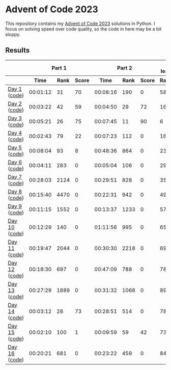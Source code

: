 # Advent of Code 2023

This repository contains my [Advent of Code 2023](https://adventofcode.com/2023) solutions in Python. I focus on solving speed over code quality, so the code in here may be a bit sloppy.

## Results

<!-- This table is generated by scripts/readme.py, do not update it manually -->
<!-- results-start -->
<table>
    <thead>
        <tr>
            <th></th>
            <th colspan="3">Part 1</th>
            <th colspan="3">Part 2</th>
            <th colspan="2">Overall leaderboard</th>
        </tr>
        <tr>
            <th></th>
            <th>Time</th>
            <th>Rank</th>
            <th>Score</th>
            <th>Time</th>
            <th>Rank</th>
            <th>Score</th>
            <th>Rank</th>
            <th>Score</th>
        </tr>
    </thead>
    <tbody>
        <tr>
            <td>
                <a href="https://adventofcode.com/2023/day/1">Day 1</a>
                (<a href="https://github.com/jmerle/advent-of-code-2023/tree/master/src/day01">code</a>)
            </td>
            <td>00:01:12</td>
            <td>31</td>
            <td>70</td>
            <td>00:08:16</td>
            <td>190</td>
            <td>0</td>
            <td>58</td>
            <td>70</td>
        </tr>
        <tr>
            <td>
                <a href="https://adventofcode.com/2023/day/2">Day 2</a>
                (<a href="https://github.com/jmerle/advent-of-code-2023/tree/master/src/day02">code</a>)
            </td>
            <td>00:03:22</td>
            <td>42</td>
            <td>59</td>
            <td>00:04:50</td>
            <td>29</td>
            <td>72</td>
            <td>16</td>
            <td>201</td>
        </tr>
        <tr>
            <td>
                <a href="https://adventofcode.com/2023/day/3">Day 3</a>
                (<a href="https://github.com/jmerle/advent-of-code-2023/tree/master/src/day03">code</a>)
            </td>
            <td>00:05:21</td>
            <td>26</td>
            <td>75</td>
            <td>00:07:45</td>
            <td>11</td>
            <td>90</td>
            <td>6</td>
            <td>366</td>
        </tr>
        <tr>
            <td>
                <a href="https://adventofcode.com/2023/day/4">Day 4</a>
                (<a href="https://github.com/jmerle/advent-of-code-2023/tree/master/src/day04">code</a>)
            </td>
            <td>00:02:43</td>
            <td>79</td>
            <td>22</td>
            <td>00:07:23</td>
            <td>112</td>
            <td>0</td>
            <td>16</td>
            <td>388</td>
        </tr>
        <tr>
            <td>
                <a href="https://adventofcode.com/2023/day/5">Day 5</a>
                (<a href="https://github.com/jmerle/advent-of-code-2023/tree/master/src/day05">code</a>)
            </td>
            <td>00:08:04</td>
            <td>93</td>
            <td>8</td>
            <td>00:48:36</td>
            <td>864</td>
            <td>0</td>
            <td>23</td>
            <td>396</td>
        </tr>
        <tr>
            <td>
                <a href="https://adventofcode.com/2023/day/6">Day 6</a>
                (<a href="https://github.com/jmerle/advent-of-code-2023/tree/master/src/day06">code</a>)
            </td>
            <td>00:04:11</td>
            <td>283</td>
            <td>0</td>
            <td>00:05:04</td>
            <td>106</td>
            <td>0</td>
            <td>29</td>
            <td>396</td>
        </tr>
        <tr>
            <td>
                <a href="https://adventofcode.com/2023/day/7">Day 7</a>
                (<a href="https://github.com/jmerle/advent-of-code-2023/tree/master/src/day07">code</a>)
            </td>
            <td>00:28:03</td>
            <td>2124</td>
            <td>0</td>
            <td>00:29:51</td>
            <td>828</td>
            <td>0</td>
            <td>35</td>
            <td>396</td>
        </tr>
        <tr>
            <td>
                <a href="https://adventofcode.com/2023/day/8">Day 8</a>
                (<a href="https://github.com/jmerle/advent-of-code-2023/tree/master/src/day08">code</a>)
            </td>
            <td>00:15:40</td>
            <td>4470</td>
            <td>0</td>
            <td>00:22:31</td>
            <td>942</td>
            <td>0</td>
            <td>49</td>
            <td>396</td>
        </tr>
        <tr>
            <td>
                <a href="https://adventofcode.com/2023/day/9">Day 9</a>
                (<a href="https://github.com/jmerle/advent-of-code-2023/tree/master/src/day09">code</a>)
            </td>
            <td>00:11:15</td>
            <td>1552</td>
            <td>0</td>
            <td>00:13:37</td>
            <td>1233</td>
            <td>0</td>
            <td>57</td>
            <td>396</td>
        </tr>
        <tr>
            <td>
                <a href="https://adventofcode.com/2023/day/10">Day 10</a>
                (<a href="https://github.com/jmerle/advent-of-code-2023/tree/master/src/day10">code</a>)
            </td>
            <td>00:12:29</td>
            <td>140</td>
            <td>0</td>
            <td>01:11:56</td>
            <td>995</td>
            <td>0</td>
            <td>65</td>
            <td>396</td>
        </tr>
        <tr>
            <td>
                <a href="https://adventofcode.com/2023/day/11">Day 11</a>
                (<a href="https://github.com/jmerle/advent-of-code-2023/tree/master/src/day11">code</a>)
            </td>
            <td>00:19:47</td>
            <td>2044</td>
            <td>0</td>
            <td>00:30:30</td>
            <td>2218</td>
            <td>0</td>
            <td>69</td>
            <td>396</td>
        </tr>
        <tr>
            <td>
                <a href="https://adventofcode.com/2023/day/12">Day 12</a>
                (<a href="https://github.com/jmerle/advent-of-code-2023/tree/master/src/day12">code</a>)
            </td>
            <td>00:18:30</td>
            <td>697</td>
            <td>0</td>
            <td>00:47:09</td>
            <td>788</td>
            <td>0</td>
            <td>78</td>
            <td>396</td>
        </tr>
        <tr>
            <td>
                <a href="https://adventofcode.com/2023/day/13">Day 13</a>
                (<a href="https://github.com/jmerle/advent-of-code-2023/tree/master/src/day13">code</a>)
            </td>
            <td>00:27:29</td>
            <td>1889</td>
            <td>0</td>
            <td>00:31:32</td>
            <td>1068</td>
            <td>0</td>
            <td>89</td>
            <td>396</td>
        </tr>
        <tr>
            <td>
                <a href="https://adventofcode.com/2023/day/14">Day 14</a>
                (<a href="https://github.com/jmerle/advent-of-code-2023/tree/master/src/day14">code</a>)
            </td>
            <td>00:03:12</td>
            <td>28</td>
            <td>73</td>
            <td>00:28:51</td>
            <td>514</td>
            <td>0</td>
            <td>78</td>
            <td>469</td>
        </tr>
        <tr>
            <td>
                <a href="https://adventofcode.com/2023/day/15">Day 15</a>
                (<a href="https://github.com/jmerle/advent-of-code-2023/tree/master/src/day15">code</a>)
            </td>
            <td>00:02:10</td>
            <td>100</td>
            <td>1</td>
            <td>00:09:59</td>
            <td>59</td>
            <td>42</td>
            <td>73</td>
            <td>512</td>
        </tr>
        <tr>
            <td>
                <a href="https://adventofcode.com/2023/day/16">Day 16</a>
                (<a href="https://github.com/jmerle/advent-of-code-2023/tree/master/src/day16">code</a>)
            </td>
            <td>00:20:21</td>
            <td>681</td>
            <td>0</td>
            <td>00:23:22</td>
            <td>459</td>
            <td>0</td>
            <td>84</td>
            <td>512</td>
        </tr>
    </tbody>
</table>
<!-- results-end -->
